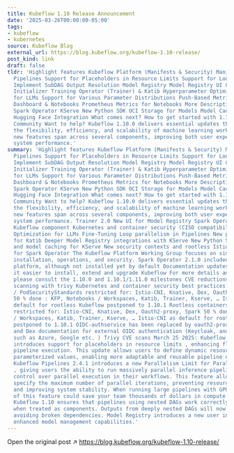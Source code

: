```yaml
---
title: Kubeflow 1.10 Release Announcement
date: '2025-03-26T00:00:00-05:00'
tags:
- kubeflow
- kubernetes
source: Kubeflow Blog
external_url: https://blog.kubeflow.org/kubeflow-1.10-release/
post_kind: link
draft: false
tldr: 'Highlight features Kubeflow Platform (Manifests & Security) Manifests: Security:
  Pipelines Support for Placeholders in Resource Limits Support for Loop Parallelism
  Implement SubDAG Output Resolution Model Registry Model Registry UI Custom Storage
  Initializer Training Operator (Trainer) & Katib Hyperparameter Optimization API
  for LLMs Support for Various Parameter Distributions Push-Based Metrics Collection
  Dashboard & Notebooks Prometheus Metrics for Notebooks More Descriptive Error Messages
  Spark Operator KServe New Python SDK OCI Storage for Models Model Cache Feature
  Hugging Face Integration What comes next? How to get started with 1.10 Join the
  Community Want to help? Kubeflow 1.10.0 delivers essential updates that enhance
  the flexibility, efficiency, and scalability of machine learning workflows. The
  new features span across several components, improving both user experience and
  system performance.'
summary: 'Highlight features Kubeflow Platform (Manifests & Security) Manifests: Security:
  Pipelines Support for Placeholders in Resource Limits Support for Loop Parallelism
  Implement SubDAG Output Resolution Model Registry Model Registry UI Custom Storage
  Initializer Training Operator (Trainer) & Katib Hyperparameter Optimization API
  for LLMs Support for Various Parameter Distributions Push-Based Metrics Collection
  Dashboard & Notebooks Prometheus Metrics for Notebooks More Descriptive Error Messages
  Spark Operator KServe New Python SDK OCI Storage for Models Model Cache Feature
  Hugging Face Integration What comes next? How to get started with 1.10 Join the
  Community Want to help? Kubeflow 1.10.0 delivers essential updates that enhance
  the flexibility, efficiency, and scalability of machine learning workflows. The
  new features span across several components, improving both user experience and
  system performance. Trainer 2.0 New UI for Model Registry Spark Operator as a core
  Kubeflow component Kubernetes and container security (CISO compatibility) Hyperparameter
  Optimization for LLMs Fine-Tuning Loop parallelism in Pipelines New parameter distributions
  for Katib Deeper Model Registry integrations with KServe New Python SDK, OCI storage,
  and model caching for KServe New security contexts and rootless Istio-CNI integrations
  for Spark Operator The Kubeflow Platform Working Group focuses on simplifying Kubeflow
  installation, operations, and security. Spark Operator 2.1.0 included in Kubeflow
  platform, although not installed yet by default Documentation updates that make
  it easier to install, extend and upgrade Kubeflow For more details and future plans
  please consult the 1.10.0 and 1.10.1/1.11.0 milestones CVE reductions - regular
  scanning with trivy Kubernetes and container security best practices: Rootless containers
  / PodSecurityStandards restricted for: Istio-CNI, Knative, Dex, Oauth2-proxy, Spark
  50 % done : KFP, Notebooks / Workspaces, Katib, Trainer, Kserve, … Istio-CNI as
  default for rootless Kubeflow postponed to 1.10.1 Rootless containers / PodSecurityStandards
  restricted for: Istio-CNI, Knative, Dex, Oauth2-proxy, Spark 50 % done : KFP, Notebooks
  / Workspaces, Katib, Trainer, Kserve, … Istio-CNI as default for rootless Kubeflow
  postponed to 1.10.1 OIDC-authservice has been replaced by oauth2-proxy Oauth2-proxy
  and Dex documentation for external OIDC authentication (Keycloak, and OIDC providers
  such as Azure, Google etc. ) Trivy CVE scans March 25 2025: Kubeflow Pipelines 2.4.1
  introduces support for placeholders in resource limits , enhancing flexibility in
  pipeline execution. This update allows users to define dynamic resource limits using
  parameterized values, enabling more adaptable and reusable pipeline definitions.
  Kubeflow Pipelines 2.4.1 introduces a new Parallelism Limit for ParallelFor tasks
  , giving users the ability to run massively parallel inference pipelines, with more
  control over parallel execution in their workflows. This feature allows users to
  specify the maximum number of parallel iterations, preventing resource overutilization
  and improving system stability. When running large pipelines with GPUs, proper use
  of this feature could save your team thousands of dollars in compute expenses. ParallelFor
  Kubeflow 1.10 ensures that pipelines using nested DAGs work correctly and reliably
  when treated as components. Outputs from deeply nested DAGs will now resolve properly,
  avoiding broken dependencies. Model Registry introduces a new user interface and
  enhanced model management capabilities.'
---
```

Open the original post ↗ https://blog.kubeflow.org/kubeflow-1.10-release/
